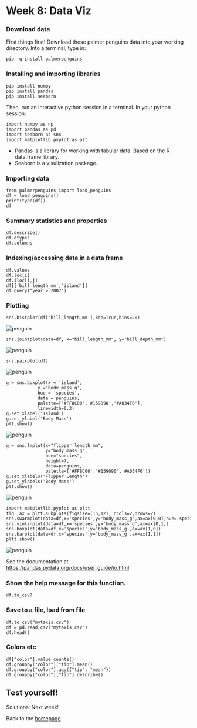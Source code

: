 # Week 8: Data Viz
### Download data 
First things first! Download these palmer penguins data into your working directory. 
Into a terminal, type in: 
```
pip -q install palmerpenguins
```

### Installing and importing libraries 
```
pip install numpy
pip install pandas
pip install seaborn
```
Then, run an interactive python session in a terminal. In your python session:
```
import numpy as np
import pandas as pd
import seaborn as sns
import matplotlib.pyplot as plt
```
- Pandas is a library for working with tabular data. Based on the R data.frame library.
- Seaborn is a visulization package. 

### Importing data 
```
from palmerpenguins import load_penguins
df = load_penguins()
print(type(df))
df
```
### Summary statistics and properties 
```
df.describe()
df.dtypes
df.columns
```
### Indexing/accessing data in a data frame 
```
df.values
df.loc[i] 
df.iloc[i,j]
df[['bill_length_mm','island']]
df.query("year > 2007")

```

### Plotting 
```
sns.histplot(df['bill_length_mm'],kde=True,bins=20)
```
![penguin](../imgs/penguin_histplot.png)
```
sns.jointplot(data=df, x="bill_length_mm", y="bill_depth_mm") 
```
![penguin](../imgs/penguin_scatterplot.png)
```
sns.pairplot(df)
```
![penguin](../imgs/penguin_pairs.png)
```
g = sns.boxplot(x = 'island',
            y ='body_mass_g',
            hue = 'species',
            data = penguins,
            palette=['#FF8C00','#159090','#A034F0'],
            linewidth=0.3)
g.set_xlabel('Island')
g.set_ylabel('Body Mass')
plt.show() 
```
![penguin](../imgs/penguin_boxplot.png)

```
g = sns.lmplot(x="flipper_length_mm",
               y="body_mass_g",
               hue="species",
               height=7,
               data=penguins,
               palette=['#FF8C00','#159090','#A034F0'])
g.set_xlabels('Flipper Length')
g.set_ylabels('Body Mass')
plt.show() 
```
![penguin](../imgs/penguin_lmplot.png)

```
import matplotlib.pyplot as pltt
fig ,ax = pltt.subplots(figsize=(15,12), ncols=2,nrows=2)
sns.swarmplot(data=df,x='species',y='body_mass_g',ax=ax[0,0],hue='species')
sns.violinplot(data=df,x='species',y='body_mass_g',ax=ax[0,1])
sns.boxplot(data=df,x='species',y='body_mass_g',ax=ax[1,0])
sns.barplot(data=df,x='species',y='body_mass_g',ax=ax[1,1])
pltt.show()
```
![penguin](../imgs/penguin_multiple.png)

See the documentation at https://pandas.pydata.org/docs/user_guide/io.html


### Show the help message for this function.
```
df.to_csv?
```     

### Save to a file, load from file 
```
df.to_csv("mytaxis.csv")
df = pd.read_csv("mytaxis.csv")
df.head()
```    

### Colors etc
```
df["color"].value_counts()
df.groupby("color")["tip"].mean()
df.groupby("color").agg({"tip": "mean"})    
df.groupby("color")["tip"].describe()
```


## Test yourself!
 

Solutions: Next week!

Back to the [homepage](../README.md)


